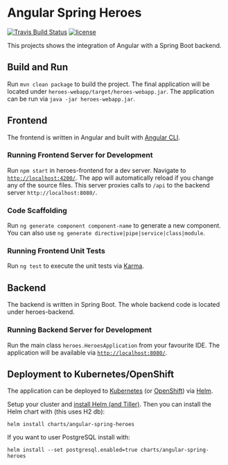# Angular Spring Heroes

[![Travis Build Status](https://travis-ci.org/porscheinformatik/angular-spring-heroes.svg?branch=master)](https://travis-ci.org/porscheinformatik/angular-spring-heroes)
[![license](https://img.shields.io/github/license/porscheinformatik/angular-spring-heroes.svg)](LICENSE)

This projects shows the integration of Angular with a Spring Boot backend.

## Build and Run

Run `mvn clean package` to build the project. The final application will be located under `heroes-webapp/target/heroes-webapp.jar`.
The application can be run via `java -jar heroes-webapp.jar`.

## Frontend

The frontend is written in Angular and built with [Angular CLI](https://github.com/angular/angular-cli).

### Running Frontend Server for Development

Run `npm start` in heroes-frontend for a dev server. Navigate to [`http://localhost:4200/`](http://localhost:4200/). The app will automatically reload if you change any of the source files. This server proxies calls to `/api` to the backend server `http://localhost:8080/`.

### Code Scaffolding

Run `ng generate component component-name` to generate a new component. You can also use `ng generate directive|pipe|service|class|module`.

### Running Frontend Unit Tests

Run `ng test` to execute the unit tests via [Karma](https://karma-runner.github.io).

## Backend

The backend is written in Spring Boot. The whole backend code is located under heroes-backend.

### Running Backend Server for Development

Run the main class `heroes.HeroesApplication` from your favourite IDE. The application will be available via [`http://localhost:8080/`](http://localhost:8080/).

## Deployment to Kubernetes/OpenShift

The application can be deployed to [Kubernetes](https://kubernetes.io/) (or [OpenShift](https://www.openshift.org/)) via [Helm](https://helm.sh/).

Setup your cluster and [install Helm (and Tiller)](https://docs.helm.sh/using_helm/). Then you can install the Helm chart with (this uses H2 db):

    helm install charts/angular-spring-heroes

If you want to user PostgreSQL install with:

    helm install --set postgresql.enabled=true charts/angular-spring-heroes
